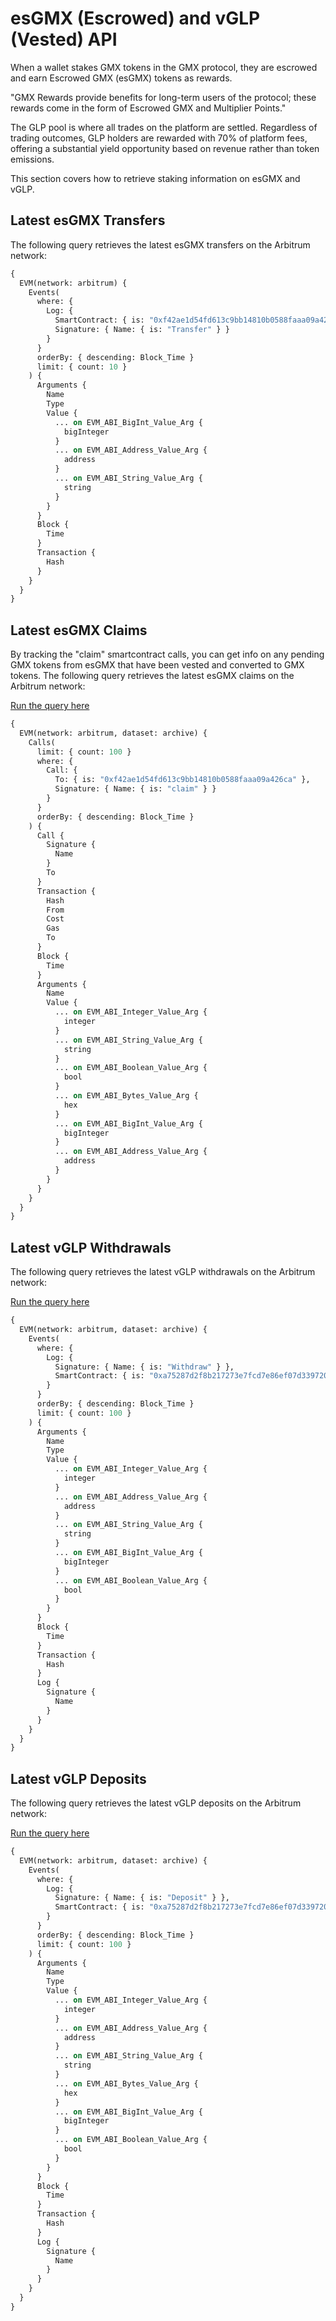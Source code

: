 # esGMX (Escrowed) and vGLP (Vested) API 

When a wallet stakes GMX tokens in the GMX protocol, they are escrowed and earn Escrowed GMX (esGMX) tokens as rewards.

"GMX Rewards provide benefits for long-term users of the protocol; these rewards come in the form of Escrowed GMX and Multiplier Points."

The GLP pool is where all trades on the platform are settled. Regardless of trading outcomes, GLP holders are rewarded with 70% of platform fees, offering a substantial yield opportunity based on revenue rather than token emissions.

This section covers how to retrieve staking information on esGMX and vGLP.

## Latest esGMX Transfers

The following query retrieves the latest esGMX transfers on the Arbitrum network:

```graphql
{
  EVM(network: arbitrum) {
    Events(
      where: {
        Log: {
          SmartContract: { is: "0xf42ae1d54fd613c9bb14810b0588faaa09a426ca" }, 
          Signature: { Name: { is: "Transfer" } }
        }
      }
      orderBy: { descending: Block_Time }
      limit: { count: 10 }
    ) {
      Arguments {
        Name
        Type
        Value {
          ... on EVM_ABI_BigInt_Value_Arg {
            bigInteger
          }
          ... on EVM_ABI_Address_Value_Arg {
            address
          }
          ... on EVM_ABI_String_Value_Arg {
            string
          }
        }
      }
      Block {
        Time
      }
      Transaction {
        Hash
      }
    }
  }
}
```

## Latest esGMX Claims

By tracking the "claim" smartcontract calls, you can get info on any pending GMX tokens from esGMX that have been vested and converted to GMX tokens. The following query retrieves the latest esGMX claims on the Arbitrum network:

[Run the query here](https://ide.bitquery.io/latest-esGMX-Claims)

```graphql
{
  EVM(network: arbitrum, dataset: archive) {
    Calls(
      limit: { count: 100 }
      where: {
        Call: {
          To: { is: "0xf42ae1d54fd613c9bb14810b0588faaa09a426ca" },
          Signature: { Name: { is: "claim" } }
        }
      }
      orderBy: { descending: Block_Time }
    ) {
      Call {
        Signature {
          Name
        }
        To
      }
      Transaction {
        Hash
        From
        Cost
        Gas
        To
      }
      Block {
        Time
      }
      Arguments {
        Name
        Value {
          ... on EVM_ABI_Integer_Value_Arg {
            integer
          }
          ... on EVM_ABI_String_Value_Arg {
            string
          }
          ... on EVM_ABI_Boolean_Value_Arg {
            bool
          }
          ... on EVM_ABI_Bytes_Value_Arg {
            hex
          }
          ... on EVM_ABI_BigInt_Value_Arg {
            bigInteger
          }
          ... on EVM_ABI_Address_Value_Arg {
            address
          }
        }
      }
    }
  }
}
```

## Latest vGLP Withdrawals

The following query retrieves the latest vGLP withdrawals on the Arbitrum network:

[Run the query here](https://ide.bitquery.io/latest-vGLP-Withdraw-Events)

```graphql
{
  EVM(network: arbitrum, dataset: archive) {
    Events(
      where: {
        Log: {
          Signature: { Name: { is: "Withdraw" } },
          SmartContract: { is: "0xa75287d2f8b217273e7fcd7e86ef07d33972042e" }
        }
      }
      orderBy: { descending: Block_Time }
      limit: { count: 100 }
    ) {
      Arguments {
        Name
        Type
        Value {
          ... on EVM_ABI_Integer_Value_Arg {
            integer
          }
          ... on EVM_ABI_Address_Value_Arg {
            address
          }
          ... on EVM_ABI_String_Value_Arg {
            string
          }
          ... on EVM_ABI_BigInt_Value_Arg {
            bigInteger
          }
          ... on EVM_ABI_Boolean_Value_Arg {
            bool
          }
        }
      }
      Block {
        Time
      }
      Transaction {
        Hash
      }
      Log {
        Signature {
          Name
        }
      }
    }
  }
}
```

## Latest vGLP Deposits

The following query retrieves the latest vGLP deposits on the Arbitrum network:

[Run the query here](https://ide.bitquery.io/latest-vGLP-Deposit-Events)

```graphql
{
  EVM(network: arbitrum, dataset: archive) {
    Events(
      where: {
        Log: {
          Signature: { Name: { is: "Deposit" } },
          SmartContract: { is: "0xa75287d2f8b217273e7fcd7e86ef07d33972042e" }
        }
      }
      orderBy: { descending: Block_Time }
      limit: { count: 100 }
    ) {
      Arguments {
        Name
        Type
        Value {
          ... on EVM_ABI_Integer_Value_Arg {
            integer
          }
          ... on EVM_ABI_Address_Value_Arg {
            address
          }
          ... on EVM_ABI_String_Value_Arg {
            string
          }
          ... on EVM_ABI_Bytes_Value_Arg {
            hex
          }
          ... on EVM_ABI_BigInt_Value_Arg {
            bigInteger
          }
          ... on EVM_ABI_Boolean_Value_Arg {
            bool
          }
        }
      }
      Block {
        Time
      }
      Transaction {
        Hash
      }
      Log {
        Signature {
          Name
        }
      }
    }
  }
}
```
